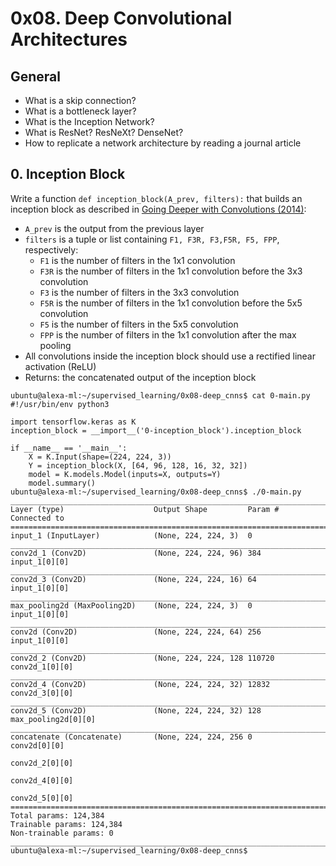 # 0x08. Deep Convolutional Architectures

## General
* What is a skip connection?
* What is a bottleneck layer?
* What is the Inception Network?
* What is ResNet? ResNeXt? DenseNet?
* How to replicate a network architecture by reading a journal article

## 0. Inception Block
Write a function `def inception_block(A_prev, filters):` that builds an inception block as described in [Going Deeper with Convolutions (2014)](https://arxiv.org/pdf/1409.4842.pdf):

* `A_prev` is the output from the previous layer
* `filters` is a tuple or list containing `F1, F3R, F3,F5R, F5, FPP`, respectively:
    * `F1` is the number of filters in the 1x1 convolution
    * `F3R` is the number of filters in the 1x1 convolution before the 3x3 convolution
    * `F3` is the number of filters in the 3x3 convolution
    * `F5R` is the number of filters in the 1x1 convolution before the 5x5 convolution
    * `F5` is the number of filters in the 5x5 convolution
    * `FPP` is the number of filters in the 1x1 convolution after the max pooling
* All convolutions inside the inception block should use a rectified linear activation (ReLU)
* Returns: the concatenated output of the inception block
```
ubuntu@alexa-ml:~/supervised_learning/0x08-deep_cnns$ cat 0-main.py 
#!/usr/bin/env python3

import tensorflow.keras as K
inception_block = __import__('0-inception_block').inception_block

if __name__ == '__main__':
    X = K.Input(shape=(224, 224, 3))
    Y = inception_block(X, [64, 96, 128, 16, 32, 32])
    model = K.models.Model(inputs=X, outputs=Y)
    model.summary()
ubuntu@alexa-ml:~/supervised_learning/0x08-deep_cnns$ ./0-main.py 
__________________________________________________________________________________________________
Layer (type)                    Output Shape         Param #     Connected to                     
==================================================================================================
input_1 (InputLayer)            (None, 224, 224, 3)  0                                            
__________________________________________________________________________________________________
conv2d_1 (Conv2D)               (None, 224, 224, 96) 384         input_1[0][0]                    
__________________________________________________________________________________________________
conv2d_3 (Conv2D)               (None, 224, 224, 16) 64          input_1[0][0]                    
__________________________________________________________________________________________________
max_pooling2d (MaxPooling2D)    (None, 224, 224, 3)  0           input_1[0][0]                    
__________________________________________________________________________________________________
conv2d (Conv2D)                 (None, 224, 224, 64) 256         input_1[0][0]                    
__________________________________________________________________________________________________
conv2d_2 (Conv2D)               (None, 224, 224, 128 110720      conv2d_1[0][0]                   
__________________________________________________________________________________________________
conv2d_4 (Conv2D)               (None, 224, 224, 32) 12832       conv2d_3[0][0]                   
__________________________________________________________________________________________________
conv2d_5 (Conv2D)               (None, 224, 224, 32) 128         max_pooling2d[0][0]              
__________________________________________________________________________________________________
concatenate (Concatenate)       (None, 224, 224, 256 0           conv2d[0][0]                     
                                                                 conv2d_2[0][0]                   
                                                                 conv2d_4[0][0]                   
                                                                 conv2d_5[0][0]                   
==================================================================================================
Total params: 124,384
Trainable params: 124,384
Non-trainable params: 0
__________________________________________________________________________________________________
ubuntu@alexa-ml:~/supervised_learning/0x08-deep_cnns$
```